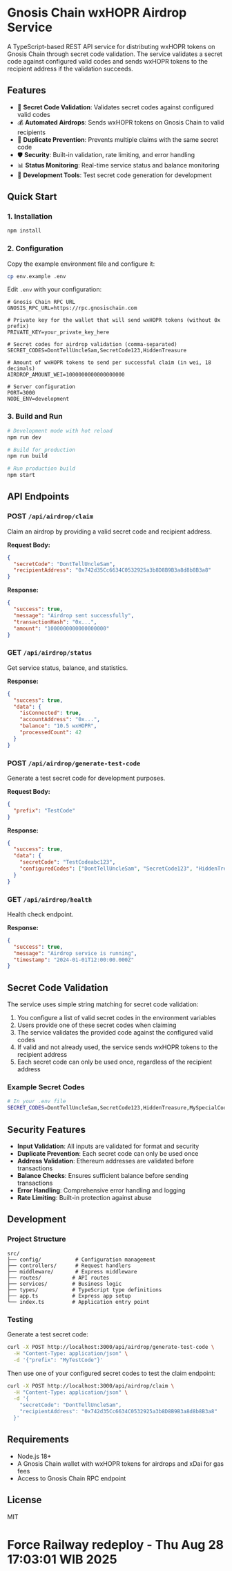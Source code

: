 # Gnosis Chain wxHOPR Airdrop Service

A TypeScript-based REST API service for distributing wxHOPR tokens on Gnosis Chain through secret code validation. The service validates a secret code against configured valid codes and sends wxHOPR tokens to the recipient address if the validation succeeds.

## Features

- 🔐 **Secret Code Validation**: Validates secret codes against configured valid codes
- 💰 **Automated Airdrops**: Sends wxHOPR tokens on Gnosis Chain to valid recipients
- 🚫 **Duplicate Prevention**: Prevents multiple claims with the same secret code
- 🛡️ **Security**: Built-in validation, rate limiting, and error handling
- 📊 **Status Monitoring**: Real-time service status and balance monitoring
- 🧪 **Development Tools**: Test secret code generation for development

## Quick Start

### 1. Installation

```bash
npm install
```

### 2. Configuration

Copy the example environment file and configure it:

```bash
cp env.example .env
```

Edit `.env` with your configuration:

```env
# Gnosis Chain RPC URL
GNOSIS_RPC_URL=https://rpc.gnosischain.com

# Private key for the wallet that will send wxHOPR tokens (without 0x prefix)
PRIVATE_KEY=your_private_key_here

# Secret codes for airdrop validation (comma-separated)
SECRET_CODES=DontTellUncleSam,SecretCode123,HiddenTreasure

# Amount of wxHOPR tokens to send per successful claim (in wei, 18 decimals)
AIRDROP_AMOUNT_WEI=1000000000000000000

# Server configuration
PORT=3000
NODE_ENV=development
```

### 3. Build and Run

```bash
# Development mode with hot reload
npm run dev

# Build for production
npm run build

# Run production build
npm start
```

## API Endpoints

### POST `/api/airdrop/claim`

Claim an airdrop by providing a valid secret code and recipient address.

**Request Body:**
```json
{
  "secretCode": "DontTellUncleSam",
  "recipientAddress": "0x742d35Cc6634C0532925a3b8D8B9B3a8d8b8B3a8"
}
```

**Response:**
```json
{
  "success": true,
  "message": "Airdrop sent successfully",
  "transactionHash": "0x...",
  "amount": "1000000000000000000"
}
```

### GET `/api/airdrop/status`

Get service status, balance, and statistics.

**Response:**
```json
{
  "success": true,
  "data": {
    "isConnected": true,
    "accountAddress": "0x...",
    "balance": "10.5 wxHOPR",
    "processedCount": 42
  }
}
```

### POST `/api/airdrop/generate-test-code`

Generate a test secret code for development purposes.

**Request Body:**
```json
{
  "prefix": "TestCode"
}
```

**Response:**
```json
{
  "success": true,
  "data": {
    "secretCode": "TestCodeabc123",
    "configuredCodes": ["DontTellUncleSam", "SecretCode123", "HiddenTreasure"]
  }
}
```

### GET `/api/airdrop/health`

Health check endpoint.

**Response:**
```json
{
  "success": true,
  "message": "Airdrop service is running",
  "timestamp": "2024-01-01T12:00:00.000Z"
}
```

## Secret Code Validation

The service uses simple string matching for secret code validation:

1. You configure a list of valid secret codes in the environment variables
2. Users provide one of these secret codes when claiming
3. The service validates the provided code against the configured valid codes
4. If valid and not already used, the service sends wxHOPR tokens to the recipient address
5. Each secret code can only be used once, regardless of the recipient address

### Example Secret Codes

```bash
# In your .env file
SECRET_CODES=DontTellUncleSam,SecretCode123,HiddenTreasure,MySpecialCode2024
```

## Security Features

- **Input Validation**: All inputs are validated for format and security
- **Duplicate Prevention**: Each secret code can only be used once
- **Address Validation**: Ethereum addresses are validated before transactions
- **Balance Checks**: Ensures sufficient balance before sending transactions
- **Error Handling**: Comprehensive error handling and logging
- **Rate Limiting**: Built-in protection against abuse

## Development

### Project Structure

```
src/
├── config/           # Configuration management
├── controllers/      # Request handlers
├── middleware/       # Express middleware
├── routes/          # API routes
├── services/        # Business logic
├── types/           # TypeScript type definitions
├── app.ts           # Express app setup
└── index.ts         # Application entry point
```

### Testing

Generate a test secret code:

```bash
curl -X POST http://localhost:3000/api/airdrop/generate-test-code \
  -H "Content-Type: application/json" \
  -d '{"prefix": "MyTestCode"}'
```

Then use one of your configured secret codes to test the claim endpoint:

```bash
curl -X POST http://localhost:3000/api/airdrop/claim \
  -H "Content-Type: application/json" \
  -d '{
    "secretCode": "DontTellUncleSam",
    "recipientAddress": "0x742d35Cc6634C0532925a3b8D8B9B3a8d8b8B3a8"
  }'
```

## Requirements

- Node.js 18+
- A Gnosis Chain wallet with wxHOPR tokens for airdrops and xDai for gas fees
- Access to Gnosis Chain RPC endpoint

## License

MIT
# Force Railway redeploy - Thu Aug 28 17:03:01 WIB 2025
